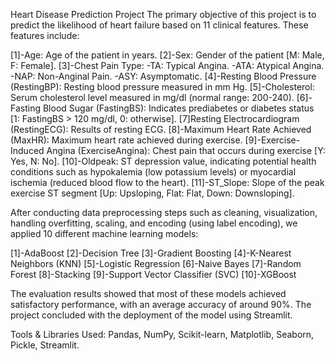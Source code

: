 Heart Disease Prediction Project
The primary objective of this project is to predict the likelihood of heart failure based on 11 clinical features. These features include:

[1]-Age: Age of the patient in years.
[2]-Sex: Gender of the patient [M: Male, F: Female].
[3]-Chest Pain Type:
  -TA: Typical Angina.
  -ATA: Atypical Angina.
  -NAP: Non-Anginal Pain.
  -ASY: Asymptomatic.
[4]-Resting Blood Pressure (RestingBP): Resting blood pressure measured in mm Hg.
[5]-Cholesterol: Serum cholesterol level measured in mg/dl (normal range: 200-240).
[6]-Fasting Blood Sugar (FastingBS): Indicates prediabetes or diabetes status [1: FastingBS > 120 mg/dl, 0: otherwise].
[7]Resting Electrocardiogram (RestingECG): Results of resting ECG.
[8]-Maximum Heart Rate Achieved (MaxHR): Maximum heart rate achieved during exercise.
[9]-Exercise-Induced Angina (ExerciseAngina): Chest pain that occurs during exercise [Y: Yes, N: No].
[10]-Oldpeak: ST depression value, indicating potential health conditions such as hypokalemia (low potassium levels) or myocardial ischemia (reduced blood flow to the heart).
[11]-ST_Slope: Slope of the peak exercise ST segment [Up: Upsloping, Flat: Flat, Down: Downsloping].

After conducting data preprocessing steps such as cleaning, visualization, handling overfitting, scaling, and encoding (using label encoding), we applied 10 different machine learning models:

[1]-AdaBoost
[2]-Decision Tree
[3]-Gradient Boosting
[4]-K-Nearest Neighbors (KNN)
[5]-Logistic Regression
[6]-Naive Bayes
[7]-Random Forest
[8]-Stacking
[9]-Support Vector Classifier (SVC)
[10]-XGBoost

The evaluation results showed that most of these models achieved satisfactory performance,
with an average accuracy of around 90%. 
The project concluded with the deployment of the model using Streamlit.

Tools & Libraries Used:
Pandas, 
NumPy, 
Scikit-learn,
Matplotlib,
Seaborn, 
Pickle, 
Streamlit.


